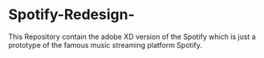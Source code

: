 # Spotify-Redesign-
This Repository contain the adobe XD version of the Spotify which is just a prototype of the famous music streaming platform Spotify. 
